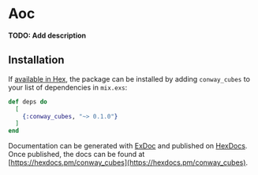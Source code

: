 # Aoc

**TODO: Add description**

## Installation

If [available in Hex](https://hex.pm/docs/publish), the package can be installed
by adding `conway_cubes` to your list of dependencies in `mix.exs`:

```elixir
def deps do
  [
    {:conway_cubes, "~> 0.1.0"}
  ]
end
```

Documentation can be generated with [ExDoc](https://github.com/elixir-lang/ex_doc)
and published on [HexDocs](https://hexdocs.pm). Once published, the docs can
be found at [https://hexdocs.pm/conway_cubes](https://hexdocs.pm/conway_cubes).

